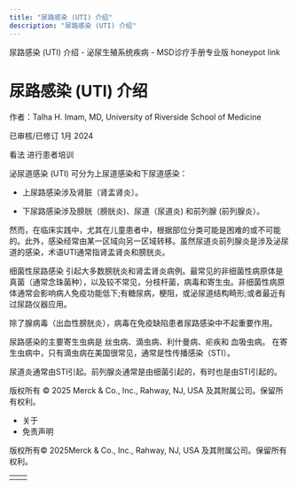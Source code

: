 ```yaml
---
title: "尿路感染 (UTI) 介绍"
description: "尿路感染 (UTI) 介绍"
---
```


﻿尿路感染 (UTI) 介绍 - 泌尿生殖系统疾病 - MSD诊疗手册专业版 honeypot link

# 尿路感染 (UTI) 介绍

作者：Talha H. Imam, MD, University of Riverside School of Medicine

已审核/已修订 1月 2024

看法 进行患者培训

泌尿道感染 (UTI) 可分为上尿道感染和下尿道感染：

- 上尿路感染涉及肾脏（肾盂肾炎）。

- 下尿路感染涉及膀胱（膀胱炎)、尿道（尿道炎) 和前列腺 (前列腺炎）。


然而，在临床实践中，尤其在儿童患者中，根据部位分类可能是困难的或不可能的。此外，感染经常由某一区域向另一区域转移。虽然尿道炎前列腺炎是涉及泌尿道的感染，术语UTI通常指肾盂肾炎和膀胱炎。

细菌性尿路感染 引起大多数膀胱炎和肾盂肾炎病例。最常见的非细菌性病原体是真菌（通常念珠菌种），以及较不常见，分枝杆菌，病毒和寄生虫。非细菌性病原体通常会影响病人免疫功能低下;有糖尿病，梗阻，或泌尿道结构畸形;或者最近有过尿路仪器应用。

除了腺病毒（出血性膀胱炎），病毒在免疫缺陷患者尿路感染中不起重要作用。

尿路感染的主要寄生虫病是 丝虫病、滴虫病、利什曼病、疟疾和 血吸虫病。 在寄生虫病中，只有滴虫病在美国很常见，通常是性传播感染（STI）。

尿道炎通常由STI引起。前列腺炎通常是由细菌引起的，有时也是由STI引起的。



版权所有 © 2025
Merck & Co., Inc., Rahway, NJ, USA 及其附属公司。保留所有权利。

- 关于
- 免责声明

版权所有© 2025Merck & Co., Inc., Rahway, NJ, USA 及其附属公司。保留所有权利。

|     |     |
| --- | --- |
|  |  |